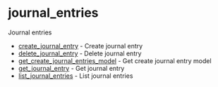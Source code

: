 # journal_entries

Journal entries


* [create_journal_entry](createjournalentry.md) - Create journal entry
* [delete_journal_entry](deletejournalentry.md) - Delete journal entry
* [get_create_journal_entries_model](getcreatejournalentriesmodel.md) - Get create journal entry model
* [get_journal_entry](getjournalentry.md) - Get journal entry
* [list_journal_entries](listjournalentries.md) - List journal entries